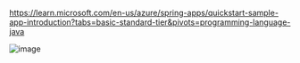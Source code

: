 https://learn.microsoft.com/en-us/azure/spring-apps/quickstart-sample-app-introduction?tabs=basic-standard-tier&pivots=programming-language-java

![image](https://user-images.githubusercontent.com/110976654/235137049-63b224cf-3ca7-481a-8ad1-2cb4fa0346d1.png)
